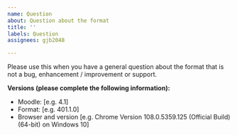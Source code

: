 ```yaml
---
name: Question
about: Question about the format
title: ''
labels: Question
assignees: gjb2048

---
```


Please use this when you have a general question about the format that is not a bug, enhancement / improvement or support.

**Versions (please complete the following information):**
 - Moodle: [e.g. 4.1]
 - Format: [e.g. 401.1.0]
 - Browser and version [e.g. Chrome Version 108.0.5359.125 (Official Build) (64-bit) on Windows 10]
